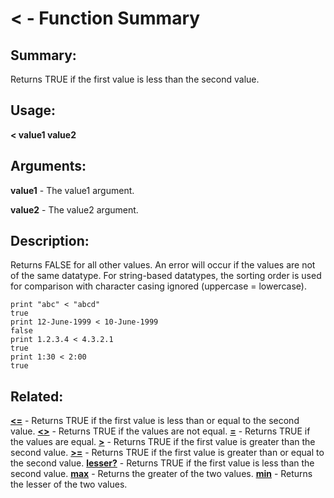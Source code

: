 # < - Function Summary

## Summary:

Returns TRUE if the first value is less than the second value.

## Usage:

**< value1 value2**

## Arguments:

**value1** - The value1 argument.

**value2** - The value2 argument.

## Description:

Returns FALSE for all other values. An error will occur if the values are not of the same datatype. For string-based datatypes, the sorting order is used for comparison with character casing ignored (uppercase = lowercase).

```
print "abc" < "abcd"
true
print 12-June-1999 < 10-June-1999
false
print 1.2.3.4 < 4.3.2.1
true
print 1:30 < 2:00
true
```

## Related:

[**<=**](http://www.rebol.com/docs/words/wlteq.html) - Returns TRUE if the first value is less than or equal to the second value.
[**<>**](http://www.rebol.com/docs/words/wltgt.html) - Returns TRUE if the values are not equal.
[**=**](http://www.rebol.com/docs/words/weq.html) - Returns TRUE if the values are equal.
[**>**](http://www.rebol.com/docs/words/wgt.html) - Returns TRUE if the first value is greater than the second value.
[**>=**](http://www.rebol.com/docs/words/wgteq.html) - Returns TRUE if the first value is greater than or equal to the second value.
[**lesser?**](http://www.rebol.com/docs/words/wlesserq.html) - Returns TRUE if the first value is less than the second value.
[**max**](http://www.rebol.com/docs/words/wmax.html) - Returns the greater of the two values.
[**min**](http://www.rebol.com/docs/words/wmin.html) - Returns the lesser of the two values.